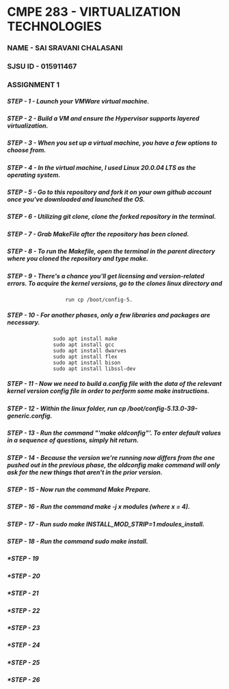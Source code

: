 # CMPE 283 - VIRTUALIZATION TECHNOLOGIES
### NAME - SAI SRAVANI CHALASANI
### SJSU ID - 015911467
### ASSIGNMENT 1 
##### *STEP - 1 - Launch your VMWare virtual machine.*
##### *STEP - 2 - Build a VM and ensure the Hypervisor supports layered virtualization.*
##### *STEP - 3 - When you set up a virtual machine, you have a few options to choose from.*
##### *STEP - 4 - In the virtual machine, I used Linux 20.0.04 LTS as the operating system.*
##### *STEP - 5 - Go to this repository and fork it on your own github account once you've downloaded and launched the OS.* 
##### *STEP - 6 - Utilizing git clone, clone the forked repository in the terminal.*
##### *STEP - 7 - Grab MakeFile after the repository has been cloned.*
##### *STEP - 8 - To run the Makefile, open the terminal in the parent directory where you cloned the repository and type make.*
##### *STEP - 9 - There's a chance you'll get licensing and version-related errors. To acquire the kernel versions, go to the clones linux directory and*
                       run cp /boot/config-5.
##### *STEP - 10 - For another phases, only a few libraries and packages are necessary.*
                   sudo apt install make
                   sudo apt install gcc
                   sudo apt install dwarves
                   sudo apt install flex
                   sudo apt install bison
                   sudo apt install libssl-dev
##### *STEP - 11 - Now we need to build a.config file with the data of the relevant kernel version config file in order to perform some make instructions.*
##### *STEP - 12 - Within the linux folder, run cp /boot/config-5.13.0-39-generic.config.*
##### *STEP - 13 - Run the command "'make oldconfig"'. To enter default values in a sequence of questions, simply hit return.*
##### *STEP - 14 - Because the version we're running now differs from the one pushed out in the previous phase, the oldconfig make command will only ask for the new things that aren't in the prior version.*
##### *STEP - 15 - Now run the command Make Prepare.*
##### *STEP - 16 - Run the command make -j x modules (where x = 4).*
##### *STEP - 17 - Run sudo make INSTALL_MOD_STRIP=1 mdoules_install.*
##### *STEP - 18 - Run  the command sudo make install.*
##### *STEP - 19
##### *STEP - 20
##### *STEP - 21
##### *STEP - 22
##### *STEP - 23
##### *STEP - 24
##### *STEP - 25
##### *STEP - 26

